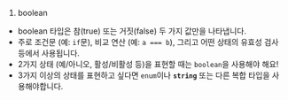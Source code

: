 1) boolean

- boolean 타입은 참(true) 또는 거짓(false) 두 가지 값만을 나타냅니다.
- 주로 조건문 (예: `if`문), 비교 연산 (예: `a === b`), 그리고 어떤 상태의 유효성 검사 등에서 사용됩니다.
- 2가지 상태 (예/아니오, 활성/비활성 등)을 표현할 때는 `boolean`을 사용해야 해요!
- 3가지 이상의 상태를 표현하고 싶다면 `enum`이나 **`string`** 또는 다른 복합 타입을 사용해야합니다.
